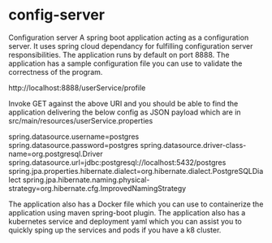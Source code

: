 # config-server
Configuration server
A spring boot application acting as a configuration server. It uses spring cloud dependancy for fulfilling configuration server responsibilities.
The application runs by default on port 8888.
The application has a sample configuration file you can use to validate the correctness of the program. 

http://localhost:8888/userService/profile

Invoke GET against the above URI and you should be able to find the application delivering the below config as JSON payload which are in src/main/resources/userService.properties

spring.datasource.username=postgres
spring.datasource.password=postgres
spring.datasource.driver-class-name=org.postgresql.Driver
spring.datasource.url=jdbc:postgresql://localhost:5432/postgres
spring.jpa.properties.hibernate.dialect=org.hibernate.dialect.PostgreSQLDialect
spring.jpa.hibernate.naming.physical-strategy=org.hibernate.cfg.ImprovedNamingStrategy

The application also has a Docker file which you can use to containerize the application using maven spring-boot plugin.
The application also has a kubernetes service and deployment yaml which you can assist you to quickly sping up the services and pods if you have a k8 cluster.
